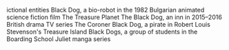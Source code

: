 ictional entities
Black Dog, a bio-robot in the 1982 Bulgarian animated science fiction film The Treasure Planet
The Black Dog, an inn in 2015–2016 British drama TV series The Coroner
Black Dog, a pirate in Robert Louis Stevenson's Treasure Island
Black Dogs, a group of students in the Boarding School Juliet manga series
